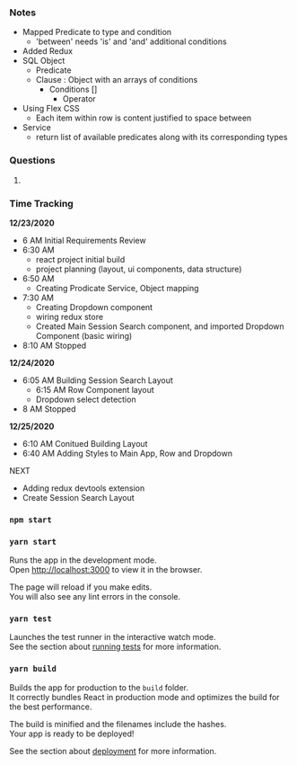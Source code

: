 
### Notes

* Mapped Predicate to type and condition
    * 'between' needs 'is' and 'and' additional conditions
* Added Redux
* SQL Object
    * Predicate
    * Clause : Object with an arrays of conditions
        * Conditions []
            * Operator
* Using Flex CSS
    * Each item within row is content justified to space between
* Service
    * return list of available predicates along with its corresponding types 

### Questions
1.

### Time Tracking
**12/23/2020**
* 6 AM Initial Requirements Review
* 6:30 AM 
    * react project initial build
    * project planning (layout, ui components, data structure)
* 6:50 AM
    * Creating Prodicate Service, Object mapping
* 7:30 AM
    * Creating Dropdown component
    * wiring redux store
    * Created Main Session Search component, and imported Dropdown Component (basic wiring)
* 8:10 AM Stopped

**12/24/2020**
* 6:05 AM Building Session Search Layout
    * 6:15 AM Row Component layout
    * Dropdown select detection
* 8 AM Stopped 

**12/25/2020**
* 6:10 AM Conitued Building Layout
* 6:40 AM Adding Styles to Main App, Row and Dropdown

NEXT
* Adding redux devtools extension
* Create Session Search Layout

### `npm start`

### `yarn start`

Runs the app in the development mode.\
Open [http://localhost:3000](http://localhost:3000) to view it in the browser.

The page will reload if you make edits.\
You will also see any lint errors in the console.

### `yarn test`

Launches the test runner in the interactive watch mode.\
See the section about [running tests](https://facebook.github.io/create-react-app/docs/running-tests) for more information.

### `yarn build`

Builds the app for production to the `build` folder.\
It correctly bundles React in production mode and optimizes the build for the best performance.

The build is minified and the filenames include the hashes.\
Your app is ready to be deployed!

See the section about [deployment](https://facebook.github.io/create-react-app/docs/deployment) for more information.
